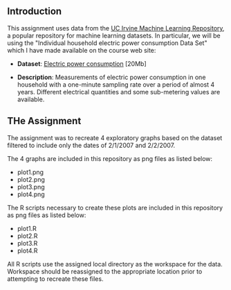 ## Introduction

This assignment uses data from
the <a href="http://archive.ics.uci.edu/ml/">UC Irvine Machine
Learning Repository</a>, a popular repository for machine learning
datasets. In particular, we will be using the "Individual household
electric power consumption Data Set" which I have made available on
the course web site:


* <b>Dataset</b>: <a href="https://d396qusza40orc.cloudfront.net/exdata%2Fdata%2Fhousehold_power_consumption.zip">Electric power consumption</a> [20Mb]

* <b>Description</b>: Measurements of electric power consumption in
one household with a one-minute sampling rate over a period of almost
4 years. Different electrical quantities and some sub-metering values
are available.

## THe Assignment
The assignment was to recreate 4 exploratory graphs based on the dataset filtered to include only the dates of 2/1/2007 and 2/2/2007.

The 4 graphs are included in this repository as png files as listed below:
* plot1.png
* plot2.png
* plot3.png
* plot4.png

The R scripts necessary to create these plots are included in this repository as png files as listed below:
* plot1.R
* plot2.R
* plot3.R
* plot4.R

All R scripts use the assigned local directory as the workspace for the data. Workspace should be reassigned to the appropriate location prior to attempting to recreate these files.
